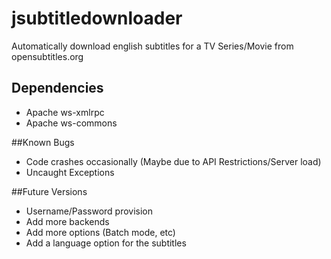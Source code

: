 jsubtitledownloader
===================

Automatically download english subtitles for a TV Series/Movie from opensubtitles.org

## Dependencies

* Apache ws-xmlrpc 
* Apache ws-commons

##Known Bugs

* Code crashes occasionally (Maybe due to API Restrictions/Server load)
* Uncaught Exceptions


##Future Versions

* Username/Password provision
* Add more backends
* Add more options (Batch mode, etc)
* Add a language option for the subtitles
